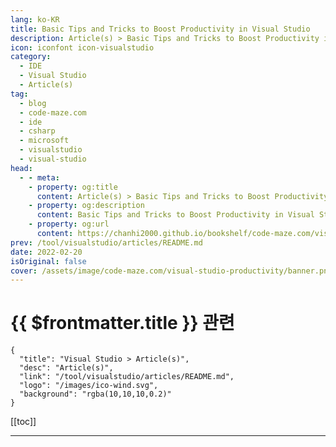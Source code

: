 ```yaml
---
lang: ko-KR
title: Basic Tips and Tricks to Boost Productivity in Visual Studio
description: Article(s) > Basic Tips and Tricks to Boost Productivity in Visual Studio
icon: iconfont icon-visualstudio
category: 
  - IDE
  - Visual Studio
  - Article(s)
tag: 
  - blog
  - code-maze.com
  - ide
  - csharp
  - microsoft
  - visualstudio
  - visual-studio
head:  
  - - meta:
    - property: og:title
      content: Article(s) > Basic Tips and Tricks to Boost Productivity in Visual Studio
    - property: og:description
      content: Basic Tips and Tricks to Boost Productivity in Visual Studio
    - property: og:url
      content: https://chanhi2000.github.io/bookshelf/code-maze.com/visual-studio-productivity.html
prev: /tool/visualstudio/articles/README.md
date: 2022-02-20
isOriginal: false
cover: /assets/image/code-maze.com/visual-studio-productivity/banner.png
---
```


# {{ $frontmatter.title }} 관련

```component VPCard
{
  "title": "Visual Studio > Article(s)",
  "desc": "Article(s)",
  "link": "/tool/visualstudio/articles/README.md",
  "logo": "/images/ico-wind.svg",
  "background": "rgba(10,10,10,0.2)"
}
```

[[toc]]

---

<SiteInfo
  name="Basic Tips and Tricks to Boost Productivity in Visual Studio"
  desc="In this article we are going to learn about Visual Studio productivity features which can speed up our development a lot."
  url="https://code-maze.com/visual-studio-productivity/"
  logo="/assets/image/code-maze.com/favicon.png"
  preview="/assets/image/visual-studio-productivity/banner.png"/>

<!-- TODO: 작성 -->
